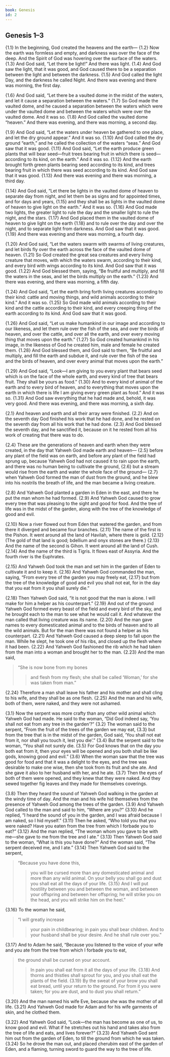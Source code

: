 ```yaml
---
book: Genesis
id: 2
---
```


## Genesis 1–3
{1.1} In the beginning, God created the heavens and the earth— {1.2} Now the earth was formless and empty, and darkness was over the face of the deep. And the Spirit of God was hovering over the surface of the waters. {1.3} And God said, “Let there be light!” And there was light. {1.4} And God saw the light, that it was good, and God caused there to be a separation between the light and between the darkness. {1.5} And God called the light Day, and the darkness he called Night. And there was evening and there was morning, the first day.

{1.6} And God said, “Let there be a vaulted dome in the midst of the waters, and let it cause a separation between the waters.” {1.7} So God made the vaulted dome, and he caused a separation between the waters which were under the vaulted dome and between the waters which were over the vaulted dome. And it was so. {1.8} And God called the vaulted dome “heaven.” And there was evening, and there was morning, a second day.

{1.9} And God said, “Let the waters under heaven be gathered to one place, and let the dry ground appear.” And it was so. {1.10} And God called the dry ground “earth,” and he called the collection of the waters “seas.” And God saw that it was good. {1.11} And God said, “Let the earth produce green plants that will bear seed—fruit trees bearing fruit in which there is seed—according to its kind, on the earth.” And it was so. {1.12} And the earth brought forth green plants bearing seed according to its kind, and trees bearing fruit in which there was seed according to its kind. And God saw that it was good. {1.13} And there was evening and there was morning, a third day.

{1.14} And God said, “Let there be lights in the vaulted dome of heaven to separate day from night, and let them be as signs and for appointed times, and for days and years, {1.15} and they shall be as lights in the vaulted dome of heaven to give light on the earth.” And it was so. {1.16} And God made two lights, the greater light to rule the day and the smaller light to rule the night, and the stars. {1.17} And God placed them in the vaulted dome of heaven to give light on the earth {1.18} and to rule over the day and over the night, and to separate light from darkness. And God saw that it was good. {1.19} And there was evening and there was morning, a fourth day.

{1.20} And God said, “Let the waters swarm with swarms of living creatures, and let birds fly over the earth across the face of the vaulted dome of heaven. {1.21} So God created the great sea creatures and every living creature that moves, with which the waters swarm, according to their kind, and every bird with wings according to its kind. And God saw that it was good. {1.22} And God blessed them, saying, “Be fruitful and multiply, and fill the waters in the seas, and let the birds multiply on the earth.” {1.23} And there was evening, and there was morning, a fifth day.

{1.24} And God said, “Let the earth bring forth living creatures according to their kind: cattle and moving things, and wild animals according to their kind.” And it was so. {1.25} So God made wild animals according to their kind and the cattle according to their kind, and every creeping thing of the earth according to its kind. And God saw that it was good.

{1.26} And God said, “Let us make humankind in our image and according to our likeness, and let them rule over the fish of the sea, and over the birds of heaven, and over the cattle, and over all the earth, and over every moving thing that moves upon the earth.” {1.27} So God created humankind in his image, in the likeness of God he created him, male and female he created them. {1.28} And God blessed them, and God said to them, “Be fruitful and multiply, and fill the earth and subdue it, and rule over the fish of the sea and the birds of heaven, and over every animal that moves upon the earth.”

{1.29} And God said, “Look—I am giving to you every plant that bears seed which is on the face of the whole earth, and every kind of tree that bears fruit. They shall be yours as food.” {1.30} And to every kind of animal of the earth and to every bird of heaven, and to everything that moves upon the earth in which there is life I am giving every green plant as food.” And it was so. {1.31} And God saw everything that he had made and, behold, it was very good. And there was evening, and there was morning, a sixth day.

{2.1} And heaven and earth and all their array were finished. {2.2} And on the seventh day God finished his work that he had done, and he rested on the seventh day from all his work that he had done. {2.3} And God blessed the seventh day, and he sanctified it, because on it he rested from all his work of creating that there was to do.

{2.4} These are the generations of heaven and earth when they were created, in the day that Yahweh God made earth and heaven— {2.5} before any plant of the field was on earth, and before any plant of the field had sprung up, because Yahweh God had not caused it to rain upon the earth, and there was no human being to cultivate the ground, {2.6} but a stream would rise from the earth and water the whole face of the ground— {2.7} when Yahweh God formed the man of dust from the ground, and he blew into his nostrils the breath of life, and the man became a living creature.

{2.8} And Yahweh God planted a garden in Eden in the east, and there he put the man whom he had formed. {2.9} And Yahweh God caused to grow every tree that was pleasing to the sight and good for food. And the tree of life was in the midst of the garden, along with the tree of the knowledge of good and evil.

{2.10} Now a river flowed out from Eden that watered the garden, and from there it diverged and became four branches. {2.11} The name of the first is the Pishon. It went around all the land of Havilah, where there is gold. {2.12} (The gold of that land is good; bdellium and onyx stones are there.) {2.13} And the name of the second is Gihon. It went around all the land of Cush. {2.14} And the name of the third is Tigris. It flows east of Assyria. And the fourth river is the Euphrates.

{2.15} And Yahweh God took the man and set him in the garden of Eden to cultivate it and to keep it. {2.16} And Yahweh God commanded the man, saying, “From every tree of the garden you may freely eat, {2.17} but from the tree of the knowledge of good and evil you shall not eat, for in the day that you eat from it you shall surely die.”

{2.18} Then Yahweh God said, “it is not good that the man is alone. I will make for him a helper as his counterpart.” {2.19} And out of the ground Yahweh God formed every beast of the field and every bird of the sky, and he brought each to the man to see what he would call it. And whatever the man called that living creature was its name. {2.20} And the man gave names to every domesticated animal and to the birds of heaven and to all the wild animals. But for the man there was not found a helper as his counterpart. {2.21} And Yahweh God caused a deep sleep to fall upon the man. While he slept, he took one of his ribs, and closed up the flesh where it had been. {2.22} And Yahweh God fashioned the rib which he had taken from the man into a woman and brought her to the man. {2.23} And the man said,

> “She is now bone from my bones
>> and flesh from my flesh;
> she shall be called ‘Woman,’
>> for she was taken from man.”

{2.24} Therefore a man shall leave his father and his mother and shall cling to his wife, and they shall be as one flesh. {2.25} And the man and his wife, both of them, were naked, and they were not ashamed.

{3.1} Now the serpent was more crafty than any other wild animal which Yahweh God had made. He said to the woman, “Did God indeed say, ‘You shall not eat from any tree in the garden’?” {3.2} The woman said to the serpent, “From the fruit of the trees of the garden we may eat, {3.3} but from the tree that is in the midst of the garden, God said, ‘You shall not eat from it, nor shall you touch it, lest you die’.” {3.4} But the serpent said to the woman, “You shall not surely die. {3.5} For God knows that on the day you both eat from it, then your eyes will be opened and you both shall be like gods, knowing good and evil.” {3.6} When the woman saw that the tree was good for food and that it was a delight to the eyes, and the tree was desirable to make one wise, then she took from its fruit and she ate. And she gave it also to her husband with her, and he ate. {3.7} Then the eyes of both of them were opened, and they knew that they were naked. And they sewed together fig leaves and they made for themselves coverings.

{3.8} Then they heard the sound of Yahweh God walking in the garden at the windy time of day. And the man and his wife hid themselves from the presence of Yahweh God among the trees of the garden. {3.9} And Yahweh God called to the man and said to him, “Where are you?” {3.10} And he replied, “I heard the sound of you in the garden, and I was afraid because I am naked, so I hid myself.” {3.11} Then he asked, “Who told you that you were naked? Have you eaten from the tree from which I forbade you to eat?” {3.12} And the man replied, “The woman whom you gave to be with me—she gave to me from the tree and I ate.” {3.13} Then Yahweh God said to the woman, “What is this you have done?” And the woman said, “The serpent deceived me, and I ate.” {3.14} Then Yahweh God said to the serpent,

> “Because you have done this,
>> you will be cursed
>> more than any domesticated animal
>> and more than any wild animal.
> On your belly you shall go
>> and dust you shall eat
>> all the days of your life.
> {3.15} And I will put hostility
>> between you and between the woman,
>> and between your offspring and between her offspring;
>> he will strike you on the head,
>> and you will strike him on the heel.”

{3.16} To the woman he said,

> “I will greatly increase
>> your pain in childbearing;
>> in pain you shall bear children.
> And to your husband shall be your desire.
> And he shall rule over you.”

{3.17} And to Adam he said, “Because you listened to the voice of your wife and you ate from the tree from which I forbade you to eat,

> the ground shall be cursed on your account.
>> In pain you shall eat from it
>> all the days of your life.
> {3.18} And thorns and thistles shall sprout for you,
>> and you shall eat the plants of the field.
> {3.19} By the sweat of your brow
>> you shall eat bread,
>> until your return to the ground.
> For from it you were taken;
>> for you are dust,
>> and to dust you shall return.”

{3.20} And the man named his wife Eve, because she was the mother of all life. {3.21} And Yahweh God made for Adam and for his wife garments of skin, and he clothed them.

{3.22} And Yahweh God said, “Look—the man has become as one of us, to know good and evil. What if he stretches out his hand and takes also from the tree of life and eats, and lives forever?” {3.23} And Yahweh God sent him out from the garden of Eden, to till the ground from which he was taken. {3.24} So he drove the man out, and placed cherubim east of the garden of Eden, and a flaming, turning sword to guard the way to the tree of life.
